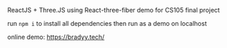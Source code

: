 ReactJS + Three.JS using React-three-fiber demo for CS105 final project

run `npm i` to install all dependencies then run as a demo on localhost

online demo: https://bradyy.tech/
